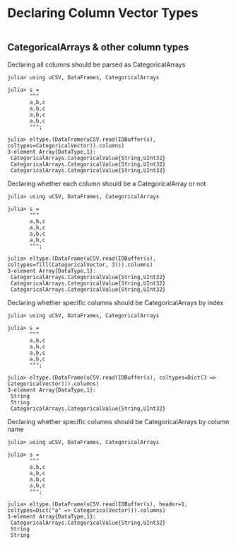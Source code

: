 # Declaring Column Vector Types

```@contents
```
## CategoricalArrays & other column types

Declaring all columns should be parsed as CategoricalArrays
```jldoctest
julia> using uCSV, DataFrames, CategoricalArrays

julia> s =
       """
       a,b,c
       a,b,c
       a,b,c
       a,b,c
       """;

julia> eltype.(DataFrame(uCSV.read(IOBuffer(s), coltypes=CategoricalVector)).columns)
3-element Array{DataType,1}:
 CategoricalArrays.CategoricalValue{String,UInt32}
 CategoricalArrays.CategoricalValue{String,UInt32}
 CategoricalArrays.CategoricalValue{String,UInt32}

```

Declaring whether each column should be a CategoricalArray or not
```jldoctest
julia> using uCSV, DataFrames, CategoricalArrays

julia> s =
       """
       a,b,c
       a,b,c
       a,b,c
       a,b,c
       """;

julia> eltype.(DataFrame(uCSV.read(IOBuffer(s), coltypes=fill(CategoricalVector, 3))).columns)
3-element Array{DataType,1}:
 CategoricalArrays.CategoricalValue{String,UInt32}
 CategoricalArrays.CategoricalValue{String,UInt32}
 CategoricalArrays.CategoricalValue{String,UInt32}

```

Declaring whether specific columns should be CategoricalArrays by index
```jldoctest
julia> using uCSV, DataFrames, CategoricalArrays

julia> s =
       """
       a,b,c
       a,b,c
       a,b,c
       a,b,c
       """;

julia> eltype.(DataFrame(uCSV.read(IOBuffer(s), coltypes=Dict(3 => CategoricalVector))).columns)
3-element Array{DataType,1}:
 String
 String
 CategoricalArrays.CategoricalValue{String,UInt32}

```

Declaring whether specific columns should be CategoricalArrays by column name
```jldoctest
julia> using uCSV, DataFrames, CategoricalArrays

julia> s =
       """
       a,b,c
       a,b,c
       a,b,c
       a,b,c
       """;

julia> eltype.(DataFrame(uCSV.read(IOBuffer(s), header=1, coltypes=Dict("a" => CategoricalVector))).columns)
3-element Array{DataType,1}:
 CategoricalArrays.CategoricalValue{String,UInt32}
 String
 String

```
